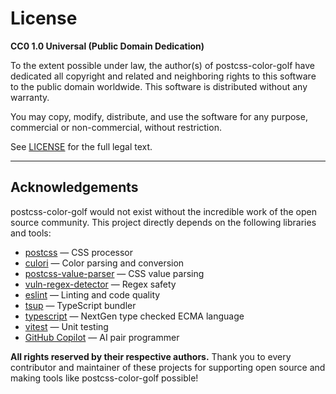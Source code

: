 # License

**CC0 1.0 Universal (Public Domain Dedication)**

To the extent possible under law, the author(s) of postcss-color-golf have dedicated all copyright and related and neighboring rights to this software to the public domain worldwide.
This software is distributed without any warranty.

You may copy, modify, distribute, and use the software for any purpose, commercial or non-commercial, without restriction.

See [LICENSE](./LICENSE) for the full legal text.

---

## Acknowledgements

postcss-color-golf would not exist without the incredible work of the open source community.
This project directly depends on the following libraries and tools:

- [postcss](https://github.com/postcss/postcss) — CSS processor
- [culori](https://github.com/Evercoder/culori) — Color parsing and conversion
- [postcss-value-parser](https://github.com/TrySound/postcss-value-parser) — CSS value parsing
- [vuln-regex-detector](https://github.com/ossf/vuln-regex-detector) — Regex safety
- [eslint](https://eslint.org/) — Linting and code quality
- [tsup](https://tsup.egoist.dev/) — TypeScript bundler
- [typescript](https://www.typescriptlang.org/) — NextGen type checked ECMA language
- [vitest](https://vitest.dev/) — Unit testing
- [GitHub Copilot](https://github.com/features/copilot) — AI pair programmer

**All rights reserved by their respective authors.**
Thank you to every contributor and maintainer of these projects for supporting open source and making tools like postcss-color-golf possible!
